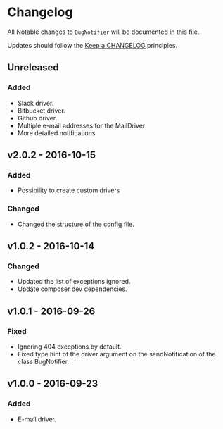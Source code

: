 # Changelog

All Notable changes to `BugNotifier` will be documented in this file.

Updates should follow the [Keep a CHANGELOG](http://keepachangelog.com/) principles.

## Unreleased

### Added
- Slack driver.
- Bitbucket driver.
- Github driver.
- Multiple e-mail addresses for the MailDriver
- More detailed notifications

## v2.0.2 - 2016-10-15

### Added
- Possibility to create custom drivers

### Changed
- Changed the structure of the config file.

## v1.0.2 - 2016-10-14

### Changed
- Updated the list of exceptions ignored.
- Update composer dev dependencies.

## v1.0.1 - 2016-09-26

### Fixed
- Ignoring 404 exceptions by default.
- Fixed type hint of the driver argument on the sendNotification of the class BugNotifier.

## v1.0.0 - 2016-09-23

### Added
- E-mail driver.
